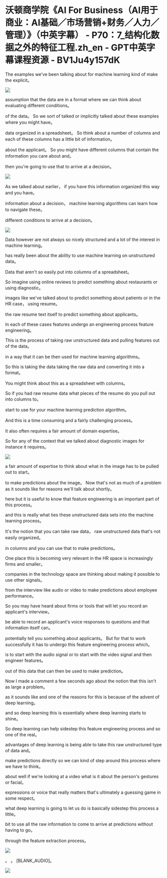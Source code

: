 # 沃顿商学院《AI For Business（AI用于商业：AI基础／市场营销+财务／人力／管理）》（中英字幕） - P70：7_结构化数据之外的特征工程.zh_en - GPT中英字幕课程资源 - BV1Ju4y157dK

 The examples we've been talking about for machine learning kind of make the explicit。



![](img/d467553259584e8d79433404d4f8ff6b_1.png)

 assumption that the data are in a format where we can think about evaluating different conditions。

 of the data。 So we sort of talked or implicitly talked about these examples where you might have。

 data organized in a spreadsheet。 So think about a number of columns and each of these columns has a little bit of information。

 about the applicant。 So you might have different columns that contain the information you care about and。

 then you're going to use that to arrive at a decision。



![](img/d467553259584e8d79433404d4f8ff6b_3.png)

 As we talked about earlier， if you have this information organized this way and you have。

 information about a decision， machine learning algorithms can learn how to navigate these。

 different conditions to arrive at a decision。

![](img/d467553259584e8d79433404d4f8ff6b_5.png)

 Data however are not always so nicely structured and a lot of the interest in machine learning。

 has really been about the ability to use machine learning on unstructured data。

 Data that aren't so easily put into columns of a spreadsheet。

 So imagine using online reviews to predict something about restaurants or using diagnostic。

 images like we've talked about to predict something about patients or in the HR case， using resume。

 the raw resume text itself to predict something about applicants。

 In each of these cases features undergo an engineering process feature engineering。

 This is the process of taking raw unstructured data and pulling features out of the data。

 in a way that it can be then used for machine learning algorithms。

 So this is taking the data taking the raw data and converting it into a format。

 You might think about this as a spreadsheet with columns。

 So if you had raw resume data what pieces of the resume do you pull out into columns to。

 start to use for your machine learning prediction algorithm。

 And this is a time consuming and a fairly challenging process。

 It also often requires a fair amount of domain expertise。

 So for any of the context that we talked about diagnostic images for instance it requires。



![](img/d467553259584e8d79433404d4f8ff6b_7.png)

 a fair amount of expertise to think about what in the image has to be pulled out to start。

 to make predictions about the image。 Now that's not as much of a problem as it sounds like for reasons we'll talk about shortly。

 here but it is useful to know that feature engineering is an important part of this process。

 and this is really what ties these unstructured data sets into the machine learning process。

 It's the notion that you can take raw data， raw unstructured data that's not easily organized。

 in columns and you can use that to make predictions。

 One place this is becoming very relevant in the HR space is increasingly firms and smaller。

 companies in the technology space are thinking about making it possible to use other signals。

 from the interview like audio or video to make predictions about employee performance。

 So you may have heard about firms or tools that will let you record an applicant's interview。

 be able to record an applicant's voice responses to questions and that information itself can。

 potentially tell you something about applicants。 But for that to work successfully it has to undergo this feature engineering process which。

 is to start with the audio signal or to start with the video signal and then engineer features。

 out of this data that can then be used to make prediction。

 Now I made a comment a few seconds ago about the notion that this isn't as large a problem。

 as it sounds like and one of the reasons for this is because of the advent of deep learning。

 and so deep learning this is essentially where deep learning starts to shine。

 So deep learning can help sidestep this feature engineering process and so one of the real。

 advantages of deep learning is being able to take this raw unstructured type of data and。

 make predictions directly so we can kind of step around this process where we have to think。

 about well if we're looking at a video what is it about the person's gestures or facial。

 expressions or voice that really matters that's ultimately a guessing game in some respect。

 what deep learning is going to let us do is basically sidestep this process a little。

 bit to use all the raw information to come to arrive at predictions without having to go。

 through the feature extraction process。

![](img/d467553259584e8d79433404d4f8ff6b_9.png)

 。 。 [BLANK_AUDIO]。

![](img/d467553259584e8d79433404d4f8ff6b_11.png)